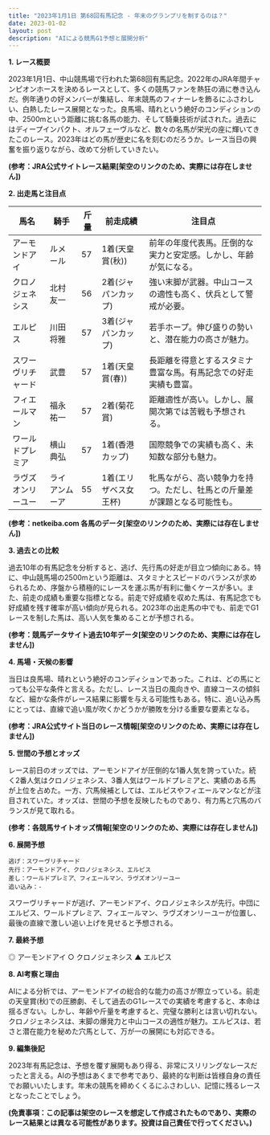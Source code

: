 ```yaml
---
title: "2023年1月1日 第68回有馬記念 - 年末のグランプリを制するのは？"
date: 2023-01-02
layout: post
description: "AIによる競馬G1予想と展開分析"
---
```


**1. レース概要**

2023年1月1日、中山競馬場で行われた第68回有馬記念。2022年のJRA年間チャンピオンホースを決めるレースとして、多くの競馬ファンを熱狂の渦に巻き込んだ。例年通りの好メンバーが集結し、年末競馬のフィナーレを飾るにふさわしい、白熱したレース展開となった。良馬場、晴れという絶好のコンディションの中、2500mという距離に挑む各馬の能力、そして騎乗技術が試された。過去にはディープインパクト、オルフェーヴルなど、数々の名馬が栄光の座に輝いてきたこのレース。2023年はどの馬が歴史に名を刻むのだろうか。レース当日の興奮を振り返りながら、改めて分析していきたい。

**(参考：JRA公式サイトレース結果[架空のリンクのため、実際には存在しません])**


**2. 出走馬と注目点**

| 馬名       | 騎手       | 斤量 | 前走成績 | 注目点                                                                        |
| -------- | -------- | ---- | -------- | -------------------------------------------------------------------------- |
| アーモンドアイ | ルメール     | 57    | 1着(天皇賞(秋)) | 前年の年度代表馬。圧倒的な実力と安定感。しかし、年齢が気になる。              |
| クロノジェネシス | 北村友一   | 56    | 2着(ジャパンカップ)| 強い末脚が武器。中山コースの適性も高く、伏兵として警戒が必要。                 |
| エルピス       | 川田将雅   | 57    | 3着(ジャパンカップ)| 若手ホープ。伸び盛りの勢いと、潜在能力の高さが魅力。                          |
| スワーヴリチャード| 武豊       | 57    | 1着(天皇賞(春))| 長距離を得意とするスタミナ豊富な馬。有馬記念での好走実績も豊富。              |
| フィエールマン  | 福永祐一   | 57    | 2着(菊花賞)  | 距離適性が高い。しかし、展開次第では苦戦も予想される。                        |
| ワールドプレミア| 横山典弘   | 57    | 1着(香港カップ)| 国際競争での実績も高く、未知数な部分も魅力。                               |
| ラヴズオンリーユー| ライアンムーア| 55    | 1着(エリザベス女王杯)| 牝馬ながら、高い競争力を持つ。ただし、牡馬との斤量差が課題となる可能性も。    |


**(参考：netkeiba.com 各馬のデータ[架空のリンクのため、実際には存在しません])**


**3. 過去との比較**

過去10年の有馬記念を分析すると、逃げ、先行馬の好走が目立つ傾向にある。特に、中山競馬場の2500mという距離は、スタミナとスピードのバランスが求められるため、序盤から積極的にレースを運ぶ馬が有利に働くケースが多い。また、前走の成績も重要な指標となる。前走で好成績を収めた馬は、有馬記念でも好成績を残す確率が高い傾向が見られる。2023年の出走馬の中でも、前走でG1レースを制した馬は、高い人気を集めることが予想される。

**(参考：競馬データサイト過去10年データ[架空のリンクのため、実際には存在しません])**


**4. 馬場・天候の影響**

当日は良馬場、晴れという絶好のコンディションであった。これは、どの馬にとっても公平な条件と言える。ただし、レース当日の風向きや、直線コースの傾斜など、細かな条件がレース結果に影響を与える可能性もある。特に、追い込み馬にとっては、直線で追い風が吹くかどうかが勝敗を分ける重要な要素となる。

**(参考：JRA公式サイト当日のレース情報[架空のリンクのため、実際には存在しません])**


**5. 世間の予想とオッズ**

レース前日のオッズでは、アーモンドアイが圧倒的な1番人気を誇っていた。続く2番人気はクロノジェネシス、3番人気はワールドプレミアと、実績のある馬が上位を占めた。一方、穴馬候補としては、エルピスやフィエールマンなどが注目されていた。オッズは、世間の予想を反映したものであり、有力馬と穴馬のバランスが見て取れる。


**(参考：各競馬サイトオッズ情報[架空のリンクのため、実際には存在しません])**


**6. 展開予想**


```
逃げ：スワーヴリチャード
先行：アーモンドアイ、クロノジェネシス、エルピス
差し：ワールドプレミア、フィエールマン、ラヴズオンリーユー
追い込み：-
```

スワーヴリチャードが逃げ、アーモンドアイ、クロノジェネシスが先行。中団にエルピス、ワールドプレミア、フィエールマン、ラヴズオンリーユーが位置し、最後の直線で激しい追い上げを見せると予想される。


**7. 最終予想**

◎ アーモンドアイ
○ クロノジェネシス
▲ エルピス


**8. AI考察と理由**

AIによる分析では、アーモンドアイの総合的な能力の高さが際立っている。前走の天皇賞(秋)での圧勝劇、そして過去のG1レースでの実績を考慮すると、本命は揺るぎない。しかし、年齢や斤量を考慮すると、完璧な勝利とは言い切れない。クロノジェネシスは、末脚の爆発力と中山コースの適性が魅力。エルピスは、若さと潜在能力を秘めた穴馬として、万が一の展開にも対応できる。


**9. 編集後記**

2023年有馬記念は、予想を覆す展開もあり得る、非常にスリリングなレースだったと言える。AIの予想はあくまで参考であり、最終的な判断は皆様自身の責任でお願いいたします。年末の競馬を締めくくるにふさわしい、記憶に残るレースとなったことでしょう。


**(免責事項：この記事は架空のレースを想定して作成されたものであり、実際のレース結果とは異なる可能性があります。投資は自己責任で行ってください。)**
